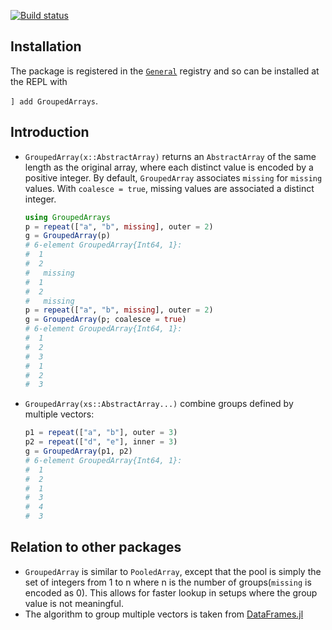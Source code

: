 [![Build status](https://github.com/FixedEffects/GroupedArrays.jl/workflows/CI/badge.svg)](https://github.com/FixedEffects/GroupedArrays.jl/actions)

## Installation
The package is registered in the [`General`](https://github.com/JuliaRegistries/General) registry and so can be installed at the REPL with 

`] add GroupedArrays`.

## Introduction

- `GroupedArray(x::AbstractArray)` returns an `AbstractArray` of the same length as the original array, where each distinct value is encoded by a positive integer.
  By default, `GroupedArray` associates `missing` for `missing` values. With `coalesce = true`, missing values are associated a distinct integer.

  ```julia
  using GroupedArrays
  p = repeat(["a", "b", missing], outer = 2)
  g = GroupedArray(p)
  # 6-element GroupedArray{Int64, 1}:
  #  1
  #  2
  #   missing
  #  1
  #  2
  #   missing
  p = repeat(["a", "b", missing], outer = 2)
  g = GroupedArray(p; coalesce = true)
  # 6-element GroupedArray{Int64, 1}:
  #  1
  #  2
  #  3
  #  1
  #  2
  #  3
  ```

- `GroupedArray(xs::AbstractArray...)` combine groups defined by multiple vectors:
  ```julia
  p1 = repeat(["a", "b"], outer = 3)
  p2 = repeat(["d", "e"], inner = 3)
  g = GroupedArray(p1, p2)
  # 6-element GroupedArray{Int64, 1}:
  #  1
  #  2
  #  1
  #  3
  #  4
  #  3
  ```

## Relation to other packages
- `GroupedArray` is similar to `PooledArray`, except that the pool is simply the set of integers from 1 to n where n is the number of groups(`missing` is encoded as 0). This allows for faster lookup in setups where the group value is not meaningful.
- The algorithm to group multiple vectors is taken from [DataFrames.jl](https://github.com/JuliaData/DataFrames.jl)



